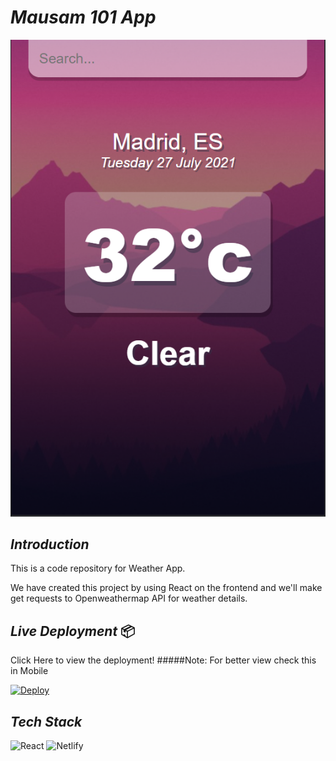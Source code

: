# *Mausam 101 App*

![Weather App](./public/sample.png)

## *Introduction*

This is a code repository for Weather App.

We have created this project by using React on the frontend and we'll make get requests to Openweathermap API for weather details.

## *Live Deployment* 📦 

Click Here to view the deployment!
#####Note: For better view check this in Mobile

[![Deploy](https://www.netlify.com/img/deploy/button.svg)](https://dil-ka-mausam.netlify.app/)

## *Tech Stack*
<img alt="React" src="https://img.shields.io/badge/react-%2320232a.svg?style=for-the-badge&logo=react&logoColor=%2361DAFB"/> <img alt="Netlify" src="https://img.shields.io/badge/netlify-%2343853D.svg?style=for-the-badge&logo=netlify"/>
